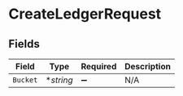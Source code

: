 # CreateLedgerRequest


## Fields

| Field              | Type               | Required           | Description        |
| ------------------ | ------------------ | ------------------ | ------------------ |
| `Bucket`           | **string*          | :heavy_minus_sign: | N/A                |